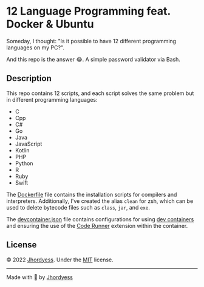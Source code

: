 # 12 Language Programming  feat. Docker & Ubuntu

Someday, I thought: "Is it possible to have 12 different programming languages on my PC?".

And this repo is the answer 😂. A simple password validator via Bash.

## Description

This repo contains 12 scripts, and each script solves the same problem but in different programming languages:

- C
- Cpp
- C#
- Go
- Java
- JavaScript
- Kotlin
- PHP
- Python
- R
- Ruby
- Swift

The [Dockerfile](/.devcontainer/Dockerfile) file contains the installation scripts for compilers and interpreters. Additionally, I've created the alias `clean` for zsh, which can be used to delete bytecode files such as `class`, `jar`, and `exe`.

The [devcontainer.json](/.devcontainer/devcontainer.json) file contains configurations for using [dev containers](https://code.visualstudio.com/docs/devcontainers/containers) and ensuring the use of the [Code Runner](https://marketplace.visualstudio.com/items?itemName=formulahendry.code-runner) extension within the container.

## License

© 2022 [Jhordyess](https://github.com/jhordyess). Under the [MIT](https://choosealicense.com/licenses/mit/) license.

---

Made with 💪 by [Jhordyess](https://www.jhordyess.com/)
